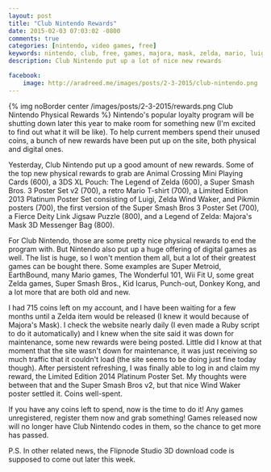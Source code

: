 ```yaml
---
layout: post
title: "Club Nintendo Rewards"
date: 2015-02-03 07:03:02 -0800
comments: true
categories: [nintendo, video games, free]
keywords: nintendo, club, free, games, majora, mask, zelda, mario, luigi, 3ds, limited, post, shirt, animal, crossing, super smash bros, puzzle, fierce deity, cards case, bag, digital
description: Club Nintendo put up a lot of nice new rewards

facebook:
    image: http://aradreed.me/images/posts/2-3-2015/club-nintendo.png
---
```


{% img noBorder center /images/posts/2-3-2015/rewards.png  Club Nintendo Physical Rewards %}
Nintendo's popular loyalty program will be shutting down later this year to make room for something new (I'm excited to find out what it will be like). To help current members spend their unused coins, a bunch of new rewards have been put up on the site, both physical and digital ones. <!-- more -->

Yesterday, Club Nintendo put up a good amount of new rewards. Some of the top new physical rewards to grab are Animal Crossing Mini Playing Cards (600), a 3DS XL Pouch: The Legend of Zelda (600), a Super Smash Bros. 3 Poster Set v2 (700), a retro Mario T-shirt (700), a Limited Edition 2013 Platinum Poster Set consisting of Luigi, Zelda Wind Waker, and Pikmin posters (700), the first version of the Super Smash Bros 3 Poster Set (700), a Fierce Deity Link Jigsaw Puzzle (800), and a Legend of Zelda: Majora's Mask 3D Messenger Bag (800). 

For Club Nintendo, those are some pretty nice physical rewards to end the program with. But Nintendo also put up a huge offering of digital games as well. The list is huge, so I won't mention them all, but a lot of their greatest games can be bought there. Some examples are Super Metroid, EarthBound, many Mario games, The Wonderful 101, Wii Fit U, some great Zelda games, Super Smash Bros., Kid Icarus, Punch-out, Donkey Kong, and a lot more that are both old and new.

I had 715 coins left on my account, and I have been waiting for a few months until a Zelda item would be released (I knew it would because of Majora's Mask). I check the website nearly daily (I even made a Ruby script to do it automatically) and I knew when the site said it was down for maintenance, some new rewards were being posted. Little did I know at that moment that the site wasn't down for maintenance, it was just receiving so much traffic that it couldn't load (the site seems to be doing just fine today though). After persistent refreshing, I was finally able to log in and claim my reward, the Limited Edition 2014 Platinum Poster Set. My thoughts were between that and the Super Smash Bros v2, but that nice Wind Waker poster settled it. Coins well-spent. 

If you have any coins left to spend, now is the time to do it! Any games unregistered, register them now and grab something! Games released now will no longer have Club Nintendo codes in them, so the chance to get more has passed. 

P.S. In other related news, the Flipnode Studio 3D download code is supposed to come out later this week.